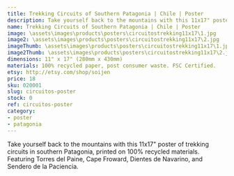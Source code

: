 ```yaml
---
title: Trekking Circuits of Southern Patagonia | Chile | Poster
description: Take yourself back to the mountains with this 11x17" poster of trekking circuits in southern Patagonia, printed on 100% recycled materials.
name: Trekking Circuits of Southern Patagonia | Chile | Poster
image: \assets\images\products\posters\circuitostrekking11x17\1.jpg
image2: \assets\images\products\posters\circuitostrekking11x17\2.jpg
imageThumb: \assets\images\products\posters\circuitostrekking11x17\1.jpg
image2Thumb: \assets\images\products\posters\circuitostrekking11x17\2.jpg
dimensions: 11" x 17" (280mm x 430mm)
materials: 100% recycled paper, post consumer waste. FSC Certified.
etsy: http://etsy.com/shop/soijen
price: 18
sku: 020001
slug: circuitos-poster
stock: 0
ref: circuitos-poster
category:
- poster
- patagonia
---
```

Take yourself back to the mountains with this 11x17" poster of trekking circuits in southern Patagonia, printed on 100% recycled materials. Featuring Torres del Paine, Cape Froward, Dientes de Navarino, and Sendero de la Paciencia.
